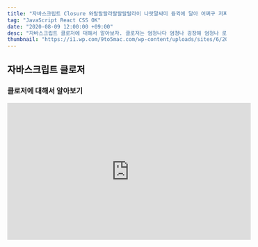 ```yaml
---
title: "자바스크립트 Closure 와랄랄랄라랄랄랄랄라이 나랏말싸미 듕귁에 달아 어쩌구 저쩌구" 
tag: "JavaScript React CSS OK"
date: "2020-08-09 12:00:00 +09:00"
desc: "자바스크립트 클로저에 대해서 알아보자. 클로저는 엄청나다 엄청나 굉장해 엄청나 로렘 입숨"
thumbnail: "https://i1.wp.com/9to5mac.com/wp-content/uploads/sites/6/2020/06/Appearance.png?w=663&h=663&crop=1&quality=82&strip=all&ssl=1"
---
```


## 자바스크립트 클로저

### 클로저에 대해서 알아보기

<iframe width="560" height="315" src="https://www.youtube.com/embed/4n0xNbfJLR8" frameborder="0" allowfullscreen></iframe>
